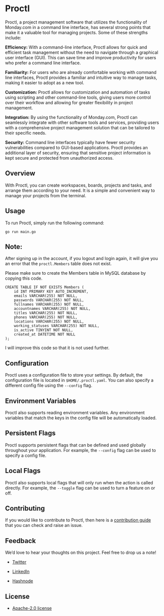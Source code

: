 # Proctl

Proctl, a project management software that utilizes the functionality of Monday.com in a command line interface, has several strong points that make it a valuable tool for managing projects. Some of these strengths include:

**Efficiency:** With a command-line interface, Proctl allows for quick and efficient task management without the need to navigate through a graphical user interface (GUI). This can save time and improve productivity for users who prefer a command line interface.

**Familiarity:** For users who are already comfortable working with command line interfaces, Proctl provides a familiar and intuitive way to manage tasks, making it easier to adopt as a new tool.

**Customization:** Proctl allows for customization and automation of tasks using scripting and other command-line tools, giving users more control over their workflow and allowing for greater flexibility in project management.

**Integration:** By using the functionality of Monday.com, Proctl can seamlessly integrate with other software tools and services, providing users with a comprehensive project management solution that can be tailored to their specific needs.

**Security:** Command line interfaces typically have fewer security vulnerabilities compared to GUI-based applications. Proctl provides an additional layer of security, ensuring that sensitive project information is kept secure and protected from unauthorized access.

## Overview

With Proctl, you can create workspaces, boards, projects and tasks, and arrange them according to your need. It is a simple and convenient way to manage your projects from the terminal.

## Usage

To run Proctl, simply run the following command:

`go run main.go`

## **Note:** 

After signing up in the account, if you logout and login again, it will give you an error that the `proctl.Members` table does not exist.

Please make sure to create the Members table in MySQL database by copying this code.

    CREATE TABLE IF NOT EXISTS Members (
        id INT PRIMARY KEY AUTO_INCREMENT,
        emails VARCHAR(255) NOT NULL,
        passwords VARCHAR(255) NOT NULL,
        fullnames VARCHAR(255) NOT NULL,
        accountnames VARCHAR(255) NOT NULL,
        titles VARCHAR(255) NOT NULL,
        phones VARCHAR(255) NOT NULL,
        locations VARCHAR(255) NOT NULL,
        working_statuses VARCHAR(255) NOT NULL,
        is_active TINYINT NOT NULL,
        created_at DATETIME NOT NULL
    );

I will improve this code so that it is not used further.

## Configuration

Proctl uses a configuration file to store your settings. By default, the configuration file is located in `$HOME/.proctl.yaml`. You can also specify a different config file using the `--config` flag.

## Environment Variables

Proctl also supports reading environment variables. Any environment variables that match the keys in the config file will be automatically loaded.

## Persistent Flags

Proctl supports persistent flags that can be defined and used globally throughout your application. For example, the `--config` flag can be used to specify a config file.

## Local Flags

Proctl also supports local flags that will only run when the action is called directly. For example, the `--toggle` flag can be used to turn a feature on or off.

## Contributing

If you would like to contribute to Proctl, then here is a [contribution guide](CONTRIBUTING.md) that you can check and raise an issue.

## Feedback

We’d love to hear your thoughts on this project. Feel free to drop us a note!

- [Twitter](https://twitter.com/ibilalkayy)

- [LinkedIn](https://www.linkedin.com/in/ibilalkayy/)

- [Hashnode](https://hashnode.com/@ibilalkayy)

## License

- [Apache-2.0 license](https://raw.githubusercontent.com/ibilalkayy/proctl/master/LICENSE)
